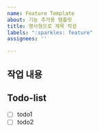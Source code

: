 ```yaml
---
name: Feature Template
about: 기능 추가용 템플릿
title: 명사형으로 제목 작성
labels: ":sparkles: feature"
assignees: ''

---
```


## 작업 내용
> 

## Todo-list
- [ ] todo1
- [ ] todo2
